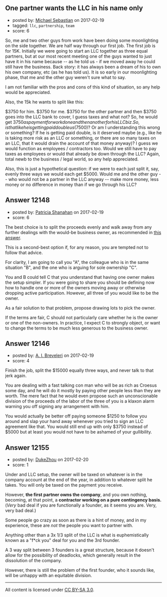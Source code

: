 ## One partner wants the LLC in his name only

- posted by: [Michael Sebastian](https://stackexchange.com/users/2585887/michael-sebastian) on 2017-02-19
- tagged: `llc`, `partnership`, `team`
- score: 6

So, me and two other guys from work have been doing some moonlighting on the side together. We are half way through our first job. The first job is for 15K. Initially we were going to start an LLC together as three equal partners, but at our most recent meeting one of the guys wanted to just have it in his name because -- as he told us - if we moved away he could still have the business. Back story: it has always been a dream of his to own his own company, etc (as he has told us). It is so early in our moonlighting phase, that me and the other guy weren't sure what to say.

I am not familiar with the pros and cons of this kind of situation, so any help would be appreciated.

Also, the 15k he wants to split like this:

$3750 for him. $3750 for me. $3750 for the other partner and then $3750 goes into the LLC bank to cover, I guess taxes and what not? So, he would get $3750 as payment for work done and then another for his LLC biz. So, is that like he is getting paid double us ($7500)? Or am I understanding this wrong or something? If he is getting paid double, is it deserved maybe (e.g., like he is taking more risk as an LLC or something, or there are so many taxes on an LLC, that it would drain the account of that money anyway)? I guess we would function as employees / contractors too. Would we still have to pay taxes as employees or would that already be down through the LLC? Again, total newb to the business / legal world, so any help appreciated.

Also, this is just a hypothetical question: if we were to each just split it, say, evenly three ways we would each get $5000. Would me and the other guy -- who would not be a partner in the LLC anyway -- make more money, less money or no difference in money than if we go through his LLC?


## Answer 12148

- posted by: [Patricia Shanahan](https://stackexchange.com/users/2009857/patricia-shanahan) on 2017-02-19
- score: 6

<p>The best choice is to split the proceeds evenly and walk away from any further dealings with the would-be business owner, as recommended in <a href="https://startups.stackexchange.com/a/12146/3588">this answer</a>.</p>

<p>This is a second-best option if, for any reason, you are tempted not to follow that advice.</p>

<p>For clarity, I am going to call you "A", the colleague who is in the same situation "B", and the one who is arguing for sole ownership "C".</p>

<p>You and B could tell C that you understand that having one owner makes the setup simpler. If you were going to share you should be defining now how to handle one or more of the owners moving away or otherwise dropping active participation. However, all three of you would like to be the owner.</p>

<p>As a fair solution to that problem, propose drawing lots to pick the owner. </p>

<p>If the terms are fair, C should not particularly care whether he is the owner or one of the non-owners. In practice, I expect C to strongly object, or want to change the terms to be much less generous to the business owner.</p>



## Answer 12146

- posted by: [A. I. Breveleri](https://stackexchange.com/users/2022263/a-i-breveleri) on 2017-02-19
- score: 4


Finish the job, split the $15000 equally three ways, and never talk to that jerk again.

You are dealing with a fast talking con man who will be as rich as Croesus some day, and he will do it mostly by paying other people less than they are worth. The mere fact that he would even propose such an unconscionable division of the proceeds of the labor of the three of you is a klaxon alarm warning you off signing any arrangement with him.

You would actually be better off paying someone $1250 to follow you around and slap your hand away whenever you tried to sign an LLC agreement like that. You would still end up with only $3750 instead of $5000 but at least you would not have to be ashamed of your gullibility.



## Answer 12155

- posted by: [DukeZhou](https://stackexchange.com/users/4146639/dukezhou) on 2017-02-20
- score: 1

Under and LLC setup, the owner will be taxed on whatever is in the company account at the end of the year, in addition to whatever split he takes.  You will only be taxed on the payment you receive. 

However, **the first partner owns the company**, and you own nothing, becoming, at that point, a **contractor working on a pure contingency basis.**  (*Very* bad deal if you are functionally a founder, as it seems you are.  Very, very bad deal.)  

Some people go crazy as soon as there is a hint of money, and in my experience, these are *not* the people you want to partner with.  

Anything other than a 3x 1/3 split of the LLC is what is euphemistically known as a "f*ck you" deal for you and the 3rd founder.

A 3 way split between 3 founders is a great structure, because it doesn't allow for the possibility of deadlocks, which generally result in the dissolution of the company.

However, there is still the problem of the first founder, who it sounds like, will be unhappy with an equitable division.





---

All content is licensed under [CC BY-SA 3.0](https://creativecommons.org/licenses/by-sa/3.0/).
